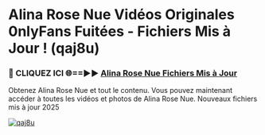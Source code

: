 # Alina Rose Nue Vidéos Originales 0nlyFans Fuitées - Fichiers Mis à Jour ! (qaj8u)

<h3>🔴 CLIQUEZ ICI 🌐==►► <a href="https://tinyurl.com/2pmr4ezf" rel="nofollow">Alina Rose Nue Fichiers Mis à Jour</a></h3>

Obtenez Alina Rose Nue et tout le contenu. Vous pouvez maintenant accéder à toutes les vidéos et photos de Alina Rose Nue. Nouveaux fichiers mis à jour 2025

[![qaj8u](https://i.imgur.com/6SNvagu.gif)](https://tinyurl.com/2pmr4ezf)
